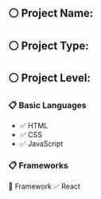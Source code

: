 ## :white_circle: Project Name: 

## :white_circle: Project Type:

## :white_circle: Project Level:


### :clipboard: Basic Languages
 - :white_check_mark: HTML
 - :white_check_mark: CSS
 - :white_check_mark: JavaScript


### :clipboard: Frameworks
   :pushpin: Framework
   :white_check_mark: React
